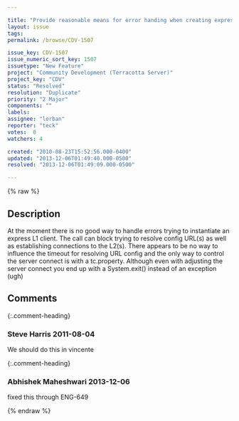 ```yaml
---

title: "Provide reasonable means for error handing when creating express client instances"
layout: issue
tags: 
permalink: /browse/CDV-1507

issue_key: CDV-1507
issue_numeric_sort_key: 1507
issuetype: "New Feature"
project: "Community Development (Terracotta Server)"
project_key: "CDV"
status: "Resolved"
resolution: "Duplicate"
priority: "2 Major"
components: ""
labels: 
assignee: "lorban"
reporter: "teck"
votes:  0
watchers: 4

created: "2010-08-23T15:52:56.000-0400"
updated: "2013-12-06T01:49:40.000-0500"
resolved: "2013-12-06T01:49:09.000-0500"

---
```




{% raw %}



## Description

<div markdown="1" class="description">

At the moment there is no good way to handle errors trying to instantiate an express L1 client. The call can block trying to resolve config URL(s) as well as establishing connections to the L2(s). There appears to be no way to influence the timeout for resolving URL config and the only way to control the server connect is with a tc.property. Although even with adjusting the server connect you end up with a System.exit() instead of an exception (ugh)




</div>

## Comments


{:.comment-heading}
### **Steve Harris** <span class="date">2011-08-04</span>

<div markdown="1" class="comment">

We should do this in vincente

</div>


{:.comment-heading}
### **Abhishek Maheshwari** <span class="date">2013-12-06</span>

<div markdown="1" class="comment">

fixed this through ENG-649

</div>



{% endraw %}
